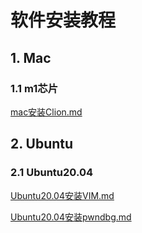 # 软件安装教程

## 1. Mac

### 1.1 m1芯片

[mac安装Clion.md](https://github.com/niu0217/Documents/blob/main/SoftwareInstall/mac安装Clion.md)

## 2. Ubuntu

### 2.1 Ubuntu20.04

[Ubuntu20.04安装VIM.md](https://github.com/niu0217/Documents/blob/main/SoftwareInstall/Ubuntu20.04安装VIM.md)

[Ubuntu20.04安装pwndbg.md](https://github.com/niu0217/Documents/blob/main/SoftwareInstall/Ubuntu20.04安装pwndbg.md)